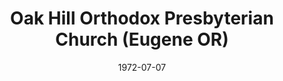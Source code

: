 ---
date: &id001 1972-07-07
end_date: null
location:
  address: null
  city: Eugene
  state: OR
minister:
- end: 1983-01-01
  name: H. Larry Baurer
  start: 1972-07-07
  type: Pastor
- end: 1983-01-01
  name: Larry Conard
  start: 1981-01-01
  type: Co-Pastor
- end: 1984-01-01
  name: Larry Conard
  start: 1983-01-01
  type: Pastor
- end: 1992-01-01
  name: Alfred Poirier
  start: 1985-01-01
  type: Pastor
- end: 1995-01-01
  name: Calvin Malcor
  start: 1992-01-01
  type: Pastor
ministers:
- H. Larry Baurer
- Larry Conard
- Larry Conard
- Alfred Poirier
- Calvin Malcor
name: Oak Hill Orthodox Presbyterian Church
names: null
origination_date: *id001
raw_data: "OR\nEugene\nOak Hill Orthodox Presbyterian Church  (July 7, 1972\u2013\
  July 11, 1999)\n(merged with the Presbyterian Church in America, July 11, 1999)\n\
  Pastors: H. Larry Baurer, 1972\u201383\nLarry Conard (Co\u2013Pastor), 1981\u2013\
  83\nLarry Conard, 1983\u201384\nAlfred Poirier, 1985\u201392\nCalvin Malcor, 1992\u2013\
  95"
received_from: null
states:
- OR
status:
  active: false
  end_date: 1999-07-11
  reason: merger
  received_from: null
  withdrawal_to: null
title: Oak Hill Orthodox Presbyterian Church (Eugene OR)
year_established:
- 1972

---